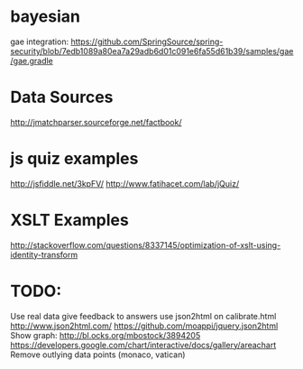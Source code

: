 bayesian
========

gae integration:
https://github.com/SpringSource/spring-security/blob/7edb1089a80ea7a29adb6d01c091e6fa55d61b39/samples/gae/gae.gradle


Data Sources
=========
http://jmatchparser.sourceforge.net/factbook/


js quiz examples
=========
http://jsfiddle.net/3kpFV/
http://www.fatihacet.com/lab/jQuiz/


XSLT Examples
=========
http://stackoverflow.com/questions/8337145/optimization-of-xslt-using-identity-transform

TODO:
=========
Use real data
give feedback to answers
use json2html on calibrate.html
	http://www.json2html.com/
	https://github.com/moappi/jquery.json2html
Show graph:
	http://bl.ocks.org/mbostock/3894205
	https://developers.google.com/chart/interactive/docs/gallery/areachart
Remove outlying data points (monaco, vatican)